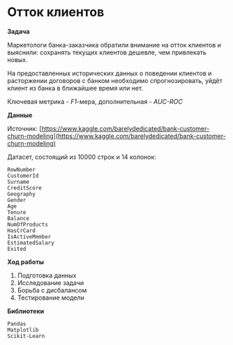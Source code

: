 # Отток клиентов

**Задача**

Маркетологи банка-заказчика обратили внимание на отток клиентов и выяснили: сохранять текущих клиентов дешевле, чем привлекать новых.

На предоставленных исторических данных о поведении клиентов и расторжении договоров с банком необходимо спрогнозировать, уйдёт клиент из банка в ближайшее время или нет. 

Ключевая метрика - *F1*-мера, дополнительная - *AUC-ROC*

**Данные**

Источник: [https://www.kaggle.com/barelydedicated/bank-customer-churn-modeling](https://www.kaggle.com/barelydedicated/bank-customer-churn-modeling)

Датасет, состоящий из 10000 строк и 14 колонок:

    RowNumber
    CustomerId
    Surname
    CreditScore
    Geography
    Gender
    Age
    Tenure
    Balance
    NumOfProducts
    HasCrCard
    IsActiveMember
    EstimatedSalary
    Exited

**Ход работы**

1. Подготовка данных
2. Исследование задачи
3. Борьба с дисбалансом
4. Тестирование модели

**Библиотеки**

    Pandas
    Matplotlib
    Scikit-Learn